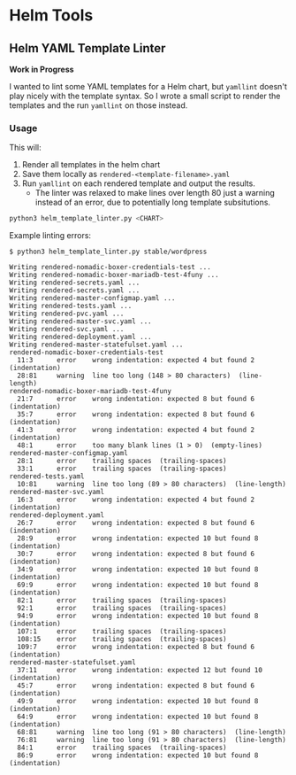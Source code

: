 # Helm Tools

## Helm YAML Template Linter

**Work in Progress**

I wanted to lint some YAML templates for a Helm chart, but `yamllint` doesn't
play nicely with the template syntax. So I wrote a small script to render
the templates and the run `yamllint` on those instead.

### Usage

This will:

1. Render all templates in the helm chart
2. Save them locally as `rendered-<template-filename>.yaml`
3. Run `yamllint` on each rendered template and output the results.
    - The linter was relaxed to make lines over length 80 just a warning
      instead of an error, due to potentially long template subsitutions.

```bash
python3 helm_template_linter.py <CHART>
```

Example linting errors:

```console
$ python3 helm_template_linter.py stable/wordpress

Writing rendered-nomadic-boxer-credentials-test ...
Writing rendered-nomadic-boxer-mariadb-test-4funy ...
Writing rendered-secrets.yaml ...
Writing rendered-secrets.yaml ...
Writing rendered-master-configmap.yaml ...
Writing rendered-tests.yaml ...
Writing rendered-pvc.yaml ...
Writing rendered-master-svc.yaml ...
Writing rendered-svc.yaml ...
Writing rendered-deployment.yaml ...
Writing rendered-master-statefulset.yaml ...
rendered-nomadic-boxer-credentials-test
  11:3      error    wrong indentation: expected 4 but found 2  (indentation)
  28:81     warning  line too long (148 > 80 characters)  (line-length)
rendered-nomadic-boxer-mariadb-test-4funy
  21:7      error    wrong indentation: expected 8 but found 6  (indentation)
  35:7      error    wrong indentation: expected 8 but found 6  (indentation)
  41:3      error    wrong indentation: expected 4 but found 2  (indentation)
  48:1      error    too many blank lines (1 > 0)  (empty-lines)
rendered-master-configmap.yaml
  28:1      error    trailing spaces  (trailing-spaces)
  33:1      error    trailing spaces  (trailing-spaces)
rendered-tests.yaml
  10:81     warning  line too long (89 > 80 characters)  (line-length)
rendered-master-svc.yaml
  16:3      error    wrong indentation: expected 4 but found 2  (indentation)
rendered-deployment.yaml
  26:7      error    wrong indentation: expected 8 but found 6  (indentation)
  28:9      error    wrong indentation: expected 10 but found 8  (indentation)
  30:7      error    wrong indentation: expected 8 but found 6  (indentation)
  34:9      error    wrong indentation: expected 10 but found 8  (indentation)
  69:9      error    wrong indentation: expected 10 but found 8  (indentation)
  82:1      error    trailing spaces  (trailing-spaces)
  92:1      error    trailing spaces  (trailing-spaces)
  94:9      error    wrong indentation: expected 10 but found 8  (indentation)
  107:1     error    trailing spaces  (trailing-spaces)
  108:15    error    trailing spaces  (trailing-spaces)
  109:7     error    wrong indentation: expected 8 but found 6  (indentation)
rendered-master-statefulset.yaml
  37:11     error    wrong indentation: expected 12 but found 10  (indentation)
  45:7      error    wrong indentation: expected 8 but found 6  (indentation)
  49:9      error    wrong indentation: expected 10 but found 8  (indentation)
  64:9      error    wrong indentation: expected 10 but found 8  (indentation)
  68:81     warning  line too long (91 > 80 characters)  (line-length)
  76:81     warning  line too long (91 > 80 characters)  (line-length)
  84:1      error    trailing spaces  (trailing-spaces)
  86:9      error    wrong indentation: expected 10 but found 8  (indentation)
```
